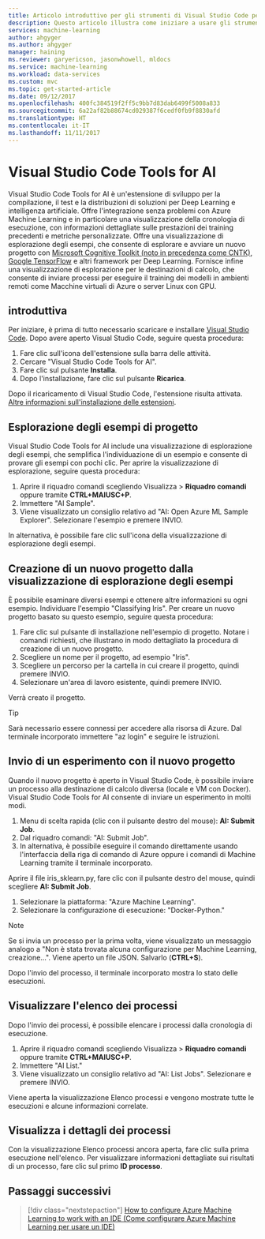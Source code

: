 ```yaml
---
title: Articolo introduttivo per gli strumenti di Visual Studio Code per Machine Learning in Azure | Microsoft Docs
description: Questo articolo illustra come iniziare a usare gli strumenti di Visual Studio Code per Machine Learning, dalla creazione di un esperimento al training di un modello e all'uso di un servizio Web.
services: machine-learning
author: ahgyger
ms.author: ahgyger
manager: haining
ms.reviewer: garyericson, jasonwhowell, mldocs
ms.service: machine-learning
ms.workload: data-services
ms.custom: mvc
ms.topic: get-started-article
ms.date: 09/12/2017
ms.openlocfilehash: 400fc384519f2ff5c9bb7d83dab6499f5008a833
ms.sourcegitcommit: 6a22af82b88674cd029387f6cedf0fb9f8830afd
ms.translationtype: HT
ms.contentlocale: it-IT
ms.lasthandoff: 11/11/2017
---
```

# <a name="visual-studio-code-tools-for-ai"></a>Visual Studio Code Tools for AI
Visual Studio Code Tools for AI è un'estensione di sviluppo per la compilazione, il test e la distribuzioni di soluzioni per Deep Learning e intelligenza artificiale. Offre l'integrazione senza problemi con Azure Machine Learning e in particolare una visualizzazione della cronologia di esecuzione, con informazioni dettagliate sulle prestazioni dei training precedenti e metriche personalizzate. Offre una visualizzazione di esplorazione degli esempi, che consente di esplorare e avviare un nuovo progetto con [Microsoft Cognitive Toolkit (noto in precedenza come CNTK)](http://www.microsoft.com/en-us/cognitive-toolkit), [Google TensorFlow](https://www.tensorflow.org) e altri framework per Deep Learning. Fornisce infine una visualizzazione di esplorazione per le destinazioni di calcolo, che consente di inviare processi per eseguire il training dei modelli in ambienti remoti come Macchine virtuali di Azure o server Linux con GPU. 
 
## <a name="getting-started"></a>introduttiva 
Per iniziare, è prima di tutto necessario scaricare e installare [Visual Studio Code](https://code.visualstudio.com/Download). Dopo avere aperto Visual Studio Code, seguire questa procedura:
1. Fare clic sull'icona dell'estensione sulla barra delle attività. 
2. Cercare "Visual Studio Code Tools for AI". 
3. Fare clic sul pulsante **Installa**. 
4. Dopo l'installazione, fare clic sul pulsante **Ricarica**. 

Dopo il ricaricamento di Visual Studio Code, l'estensione risulta attivata. [Altre informazioni sull'installazione delle estensioni](https://code.visualstudio.com/docs/editor/extension-gallery).

## <a name="exploring-project-samples"></a>Esplorazione degli esempi di progetto
Visual Studio Code Tools for AI include una visualizzazione di esplorazione degli esempi, che semplifica l'individuazione di un esempio e consente di provare gli esempi con pochi clic. Per aprire la visualizzazione di esplorazione, seguire questa procedura:   
1. Aprire il riquadro comandi scegliendo Visualizza > **Riquadro comandi** oppure tramite **CTRL+MAIUSC+P**.
2. Immettere "AI Sample". 
3. Viene visualizzato un consiglio relativo ad "AI: Open Azure ML Sample Explorer". Selezionare l'esempio e premere INVIO. 

In alternativa, è possibile fare clic sull'icona della visualizzazione di esplorazione degli esempi.

## <a name="creating-a-new-project-from-the-sample-explorer"></a>Creazione di un nuovo progetto dalla visualizzazione di esplorazione degli esempi 
È possibile esaminare diversi esempi e ottenere altre informazioni su ogni esempio. Individuare l'esempio "Classifying Iris". Per creare un nuovo progetto basato su questo esempio, seguire questa procedura:
1. Fare clic sul pulsante di installazione nell'esempio di progetto. Notare i comandi richiesti, che illustrano in modo dettagliato la procedura di creazione di un nuovo progetto. 
2. Scegliere un nome per il progetto, ad esempio "Iris".
3. Scegliere un percorso per la cartella in cui creare il progetto, quindi premere INVIO. 
4. Selezionare un'area di lavoro esistente, quindi premere INVIO.

Verrà creato il progetto.

> [!TIP]
> Sarà necessario essere connessi per accedere alla risorsa di Azure. Dal terminale incorporato immettere "az login" e seguire le istruzioni. 

## <a name="submitting-experiment-with-the-new-project"></a>Invio di un esperimento con il nuovo progetto
Quando il nuovo progetto è aperto in Visual Studio Code, è possibile inviare un processo alla destinazione di calcolo diversa (locale e VM con Docker).
Visual Studio Code Tools for AI consente di inviare un esperimento in molti modi. 
1. Menu di scelta rapida (clic con il pulsante destro del mouse): **AI: Submit Job**.
2. Dal riquadro comandi: "AI: Submit Job".
3. In alternativa, è possibile eseguire il comando direttamente usando l'interfaccia della riga di comando di Azure oppure i comandi di Machine Learning tramite il terminale incorporato.

Aprire il file iris_sklearn.py, fare clic con il pulsante destro del mouse, quindi scegliere **AI: Submit Job**.
1. Selezionare la piattaforma: "Azure Machine Learning".
2. Selezionare la configurazione di esecuzione: "Docker-Python."

> [!NOTE]
> Se si invia un processo per la prima volta, viene visualizzato un messaggio analogo a "Non è stata trovata alcuna configurazione per Machine Learning, creazione...". Viene aperto un file JSON. Salvarlo (**CTRL+S**).

Dopo l'invio del processo, il terminale incorporato mostra lo stato delle esecuzioni. 

## <a name="view-list-of-jobs"></a>Visualizzare l'elenco dei processi
Dopo l'invio dei processi, è possibile elencare i processi dalla cronologia di esecuzione.
1. Aprire il riquadro comandi scegliendo Visualizza > **Riquadro comandi** oppure tramite **CTRL+MAIUSC+P**.
2. Immettere "AI List."
3. Viene visualizzato un consiglio relativo ad "AI: List Jobs". Selezionare e premere INVIO.

Viene aperta la visualizzazione Elenco processi e vengono mostrate tutte le esecuzioni e alcune informazioni correlate.

## <a name="view-job-details"></a>Visualizza i dettagli dei processi
Con la visualizzazione Elenco processi ancora aperta, fare clic sulla prima esecuzione nell'elenco.
Per visualizzare informazioni dettagliate sui risultati di un processo, fare clic sul primo **ID processo**. 

## <a name="next-steps"></a>Passaggi successivi
> [!div class="nextstepaction"]
> [How to configure Azure Machine Learning to work with an IDE (Come configurare Azure Machine Learning per usare un IDE)](./how-to-configure-your-IDE.md)
